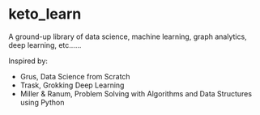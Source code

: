 # keto_learn
A ground-up library of data science, machine learning, graph analytics, deep learning, etc......


Inspired by:

- Grus, Data Science from Scratch
- Trask, Grokking Deep Learning
- Miller & Ranum, Problem Solving with Algorithms and Data Structures using Python
